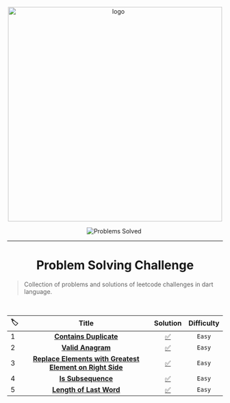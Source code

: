 <p align="center">
<a href="https://leetcode.com/Tolbaax/">
<img src="https://assets.leetcode.com/static_assets/public/webpack_bundles/images/logo-dark.e99485d9b.svg" width="500" alt="logo"></a>
</p>

<p align="center">
<img src="https://img.shields.io/badge/Problems%20Solved-5-sucess.svg" alt="Problems Solved">
<img src="https://img.shields.io/badge/Language-Dart-blue.svg" alt="">
</p>

---
<h1 align="center">Problem Solving Challenge</h1> 

> Collection of problems and solutions of leetcode challenges in dart language. 

<br/>  

|🏷️|Title|Solution|Difficulty|
|:----|:----:|:----:|:----:|
|1|[**Contains Duplicate**](https://leetcode.com/problems/contains-duplicate/)|[✅](https://github.com/Tolbaax/Problem-Solving/blob/master/lib/easy/problem_1.dart) | `Easy` |
|2|[**Valid Anagram**](https://leetcode.com/problems/valid-anagram/)|[✅](https://github.com/Tolbaax/Problem-Solving/blob/master/lib/easy/problem_2.dart) | `Easy` |
|3|[**Replace Elements with Greatest Element on Right Side**](https://leetcode.com/problems/replace-elements-with-greatest-element-on-right-side/)|[✅](https://github.com/Tolbaax/Problem-Solving/blob/master/lib/easy/problem_3.dart) | `Easy` |
|4|[**Is Subsequence**](https://leetcode.com/problems/is-subsequence/)|[✅](https://github.com/Tolbaax/Problem-Solving/blob/master/lib/easy/problem_4.dart) | `Easy` |
|5|[**Length of Last Word**](https://leetcode.com/problems/length-of-last-word/)|[✅](https://github.com/Tolbaax/Problem-Solving/blob/master/lib/easy/problem_5.dart) | `Easy` |
